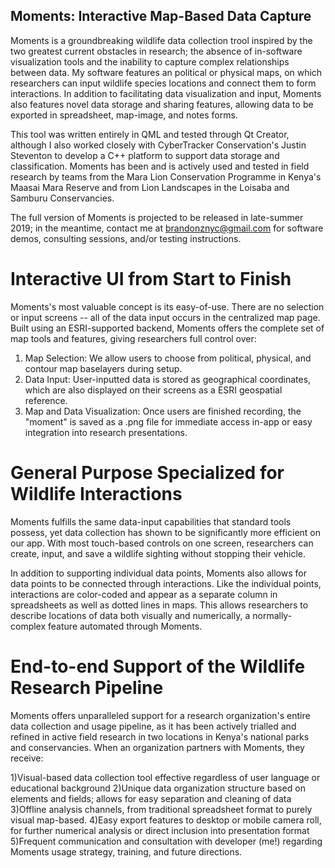 
## Moments: Interactive Map-Based Data Capture

Moments is a groundbreaking wildlife data collection trool inspired by the two greatest current obstacles in research; the absence of in-software visualization tools and the inability to capture complex relationships between data. My software features an political or physical maps, on which researchers can input wildlife species locations and connect them to form interactions. In addition to facilitating data visualization and input, Moments also features novel data storage and sharing features, allowing data to be exported in spreadsheet, map-image, and notes forms. 

This tool was written entirely in QML and tested through Qt Creator, although I also worked closely with CyberTracker Conservation's Justin Steventon to develop a C++ platform to support data storage and classification. Moments has been and is actively used and tested in field research by teams from the Mara Lion Conservation Programme in Kenya's Maasai Mara Reserve and from Lion Landscapes in the Loisaba and Samburu Conservancies. 

The full version of Moments is projected to be released in late-summer 2019; in the meantime, contact me at brandonznyc@gmail.com for software demos, consulting sessions, and/or testing instructions. 

# Interactive UI from Start to Finish

Moments's most valuable concept is its easy-of-use. There are no selection or input screens -- all of the data input occurs in the centralized map page. Built using an ESRI-supported backend, Moments offers the complete set of map tools and features, giving researchers full control over:

1) Map Selection: We allow users to choose from political, physical, and contour map baselayers during setup.
2) Data Input: User-inputted data is stored as geographical coordinates, which are also displayed on their screens as a ESRI geospatial reference. 
3) Map and Data Visualization: Once users are finished recording, the "moment" is saved as a .png file for immediate access in-app or easy integration into research presentations. 


# General Purpose Specialized for Wildlife Interactions

Moments fulfills the same data-input capabilities that standard tools possess, yet data collection has shown to be significantly more efficient on our app. With most touch-based controls on one screen, researchers can create, input, and save a wildlife sighting without stopping their vehicle.  

In addition to supporting individual data points, Moments also allows for data points to be connected through interactions. Like the individual points, interactions are color-coded and appear as a separate column in spreadsheets as well as dotted lines in maps. This allows researchers to describe locations of data both visually and numerically, a normally-complex feature automated through Moments.

# End-to-end Support of the Wildlife Research Pipeline

Moments offers unparalleled support for a research organization's entire data collection and usage pipeline, as it has been actively trialled and refined in active field research in two locations in Kenya's national parks and conservancies. When an organization partners with Moments, they receive:

1)Visual-based data collection tool effective regardless of user language or educational background
2)Unique data organization structure based on elements and fields; allows for easy separation and cleaning of data
3)Offline analysis channels, from traditional spreadsheet format to purely visual map-based. 
4)Easy export features to desktop or mobile camera roll, for further numerical analysis or direct inclusion into presentation format
5)Frequent communication and consultation with developer (me!) regarding Moments usage strategy, training, and future directions.
     

